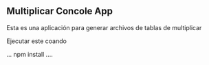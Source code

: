 ## Multiplicar Concole App

Esta es una aplicación para generar archivos de tablas de multiplicar

Ejecutar este coando

...
npm install
....